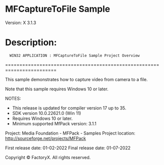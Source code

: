 # MFCaptureToFile Sample
Version: X 3.1.3

Description:
  ========================================================================
      WIN32 APPLICATION : MFCaptureToFile Sample Project Overview
  ========================================================================

  This sample demonstrates how to capture video from camera to a file.

  Note that this sample requires Windows 10 or later. 

NOTES: 
 - This release is updated for compiler version 17 up to 35.
 - SDK version 10.0.22621.0 (Win 11)
 - Requires Windows 10 or later.
 - Minimum supported MfPack version: 3.1.1

Project: Media Foundation - MFPack - Samples
Project location: http://sourceforge.net/projects/MFPack

First release date: 01-02-2022
Final release date: 01-07-2022

Copyright © FactoryX. All rights reserved.
